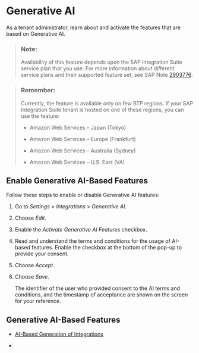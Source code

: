 <!-- loio0c93c1713188448caa536bc99d175c2f -->

# Generative AI

As a tenant administrator, learn about and activate the features that are based on Generative AI.

> ### Note:  
> Availability of this feature depends upon the SAP Integration Suite service plan that you use. For more information about different service plans and their supported feature set, see SAP Note [2903776](https://launchpad.support.sap.com/#/notes/2903776).

> ### Remember:  
> Currently, the feature is available only on few BTP regions. If your SAP Integration Suite tenant is hosted on one of these regions, you can use the feature:
> 
> -   Amazon Web Services – Japan \(Tokyo\)
> 
> -   Amazon Web Services – Europe \(Frankfurt\)
> 
> -   Amazon Web Services – Australia \(Sydney\)
> 
> -   Amazon Web Services – U.S. East \(VA\)



<a name="loio0c93c1713188448caa536bc99d175c2f__section_r13_4fc_wbc"/>

## Enable Generative AI-Based Features

Follow these steps to enable or disable Generative AI features:

1.  Go to *Settings* \> *Integrations* \> *Generative AI*.

2.  Choose *Edit*.

3.  Enable the *Activate Generative AI Features* checkbox.

4.  Read and understand the terms and conditions for the usage of AI-based features. Enable the checkbox at the bottom of the pop-up to provide your consent.

5.  Choose *Accept*.

6.  Choose *Save*.

    The identifier of the user who provided consent to the AI terms and conditions, and the timestamp of acceptance are shown on the screen for your reference.




<a name="loio0c93c1713188448caa536bc99d175c2f__section_zy3_dhz_kdc"/>

## Generative AI-Based Features

-   [AI-Based Generation of Integrations](ai-based-generation-of-integrations-96948c6.md)

-    <?sap-ot O2O class="- topic/xref " href="3b7a5a1258ea469b963dc047c3f443a0.xml" text="" desc="" xtrc="xref:2" xtrf="file:/home/builder/src/dita-all/slu1713332208086/loiocc0ab4c7365e43bbbee9eae27deb32da_en-US/src/content/localization/en-us/0c93c1713188448caa536bc99d175c2f.xml" output-class="" outputTopicFile="file:/home/builder/tp.net.sf.dita-ot/2.3/plugins/com.elovirta.dita.markdown_1.3.0/xsl/dita2markdownImpl.xsl" ?> 


